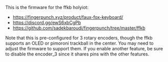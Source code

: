This is the firmware for the ffkb holyiot:
* https://fingerpunch.xyz/product/faux-fox-keyboard/
* https://discord.gg/ewS6xbCgPb
* https://github.com/sadekbaroudi/fingerpunch/tree/master/ffkb

Note that this is pre-configured for 3 rotary encoders, though the ffkb supports an OLED or pimoroni trackball in the center. You may need to adjust the firmware to support them. If you enable another feature, be sure to disable the encoder_3 since it shares pins with the other features.

